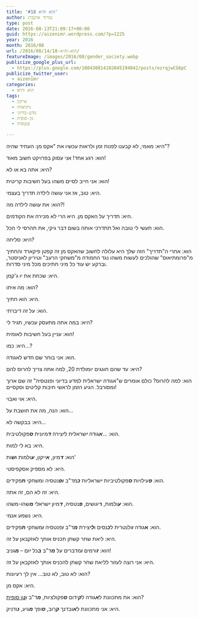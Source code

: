 ```yaml
---
title: 'הוא והיא #18'
author: נמרוד איזנברג
type: post
date: 2016-08-13T21:09:17+00:00
guid: https://aizenimr.wordpress.com/?p=1225
year: 2016
month: 2016/08
url: /2016/08/14/הוא-והיא-18/
featureImage: /images/2016/08/gender_society.webp
publicize_google_plus_url:
  - https://plus.google.com/108430814102045194842/posts/ezrqjwCG6pC
publicize_twitter_user:
  - aizenimr
categories:
  - הוא והיא
tags:
  - אייקון
  - גיקיאדה
  - מדע-בדיוני
  - נון-סופית
  - פנטסיה

---
```

<span lang="he-IL">היא</span><span lang="en-US">: </span><span lang="he-IL">מאמי</span><span lang="en-US">, </span><span lang="he-IL">לא קבענו לפנות זמן ולראות עכשיו את </span><span lang="en-US">"</span><span lang="he-IL">אקס מן</span><span lang="en-US">: </span><span lang="he-IL">העתיד שהיה</span><span lang="en-US">"?</span>

<span lang="he-IL">הוא</span><span lang="en-US">: </span><span lang="he-IL">רגע אחד</span><span lang="en-US">! </span><span lang="he-IL">אני עסוק בפרויקט חשוב מאוד</span><span lang="en-US">!</span>

<span lang="he-IL">היא</span><span lang="en-US">: </span><span lang="he-IL">אתה בא או לא</span><span lang="en-US">?</span>

<span lang="he-IL">הוא</span><span lang="en-US">: </span><span lang="he-IL">אני חייב לסיים משהו בעל חשיבות קריטית</span><span lang="en-US">!</span>

<span lang="he-IL">היא</span><span lang="en-US">: </span><span lang="he-IL">טוב</span><span lang="en-US">, </span><span lang="he-IL">אז אני עושה לילדה תדריך בעצמי</span><span lang="en-US">.</span>

<span lang="he-IL">הוא</span><span lang="en-US">: </span><span lang="he-IL">את עושה לילדה מה</span><span lang="en-US">?!</span>

<span lang="he-IL">היא</span><span lang="en-US">: </span><span lang="he-IL">תדריך על האקס מן</span><span lang="en-US">. </span><span lang="he-IL">היא הרי לא מכירה את הקודמים</span><span lang="en-US">.</span>

<span lang="he-IL">הוא</span><span lang="en-US">: </span><span lang="he-IL">תעשי לי טובה ואל תתדרכי אותה בשום דבר גיקי</span><span lang="en-US">, </span><span lang="he-IL">את תהרסי לי הכל</span><span lang="en-US">.</span>

<span lang="he-IL">היא</span><span lang="en-US">: </span><span lang="he-IL">סליחה</span><span lang="en-US">?</span>

<span lang="he-IL">הוא</span><span lang="en-US">: </span><span lang="he-IL">אחרי ה</span><span lang="en-US">"</span><span lang="he-IL">תדריך</span><span lang="en-US">" </span><span lang="he-IL">הזה שלך היא עלולה לחשוב שהאקס מן זה קפטן פיקארד והחתיך מ</span><span lang="en-US">"</span><span lang="he-IL">פרומתיאוס</span><span lang="en-US">" </span><span lang="he-IL">שהולכים לעשות משהו נגד החמודה מ</span><span lang="en-US">"</span><span lang="he-IL">משחקי הרעב</span><span lang="en-US">" </span><span lang="he-IL">וטיריון לאניסטר</span><span lang="en-US">, </span><span lang="he-IL">וברקע יש עוד כל מיני חתיכים מכל מיני סדרות</span><span lang="en-US">.</span>

<span lang="he-IL">היא</span><span lang="en-US">: </span><span lang="he-IL">שכחת את יו ג</span><span lang="en-US">'</span><span lang="he-IL">קמן</span><span lang="en-US">.</span>

<span lang="he-IL">הוא</span><span lang="en-US">: </span><span lang="he-IL">מה איתו</span><span lang="en-US">?</span>

<span lang="he-IL">היא</span><span lang="en-US">: </span><span lang="he-IL">הוא חתיך</span><span lang="en-US">.</span>

<span lang="he-IL">הוא</span><span lang="en-US">: </span><span lang="he-IL">על זה דיברתי</span><span lang="en-US">.</span>

<span lang="he-IL">היא</span><span lang="en-US">: </span><span lang="he-IL">במה אתה מתעסק עכשיו</span><span lang="en-US">, </span><span lang="he-IL">תגיד לי</span><span lang="en-US">?</span>

<span lang="he-IL">הוא</span><span lang="en-US">: </span><span lang="he-IL">עניין בעל חשיבות לאומית</span><span lang="en-US">!</span>

<span lang="he-IL">היא</span><span lang="en-US">: </span><span lang="he-IL">כמו…</span><span lang="en-US">?</span>

<span lang="he-IL">הוא</span><span lang="en-US">: </span><span lang="he-IL">אני בוחר שם חדש לאגודה</span><span lang="en-US">.</span>

<span lang="he-IL">היא</span><span lang="en-US">: </span><span lang="he-IL">עד שהם חוגגים יומולדת </span><span lang="en-US">20, </span><span lang="he-IL">למה אתה צריך להרוס להם</span><span lang="en-US">?</span>

<span lang="he-IL">הוא</span><span lang="en-US">: </span><span lang="he-IL">למה להרוס</span><span lang="en-US">? </span><span lang="he-IL">כולם אומרים ש</span><span lang="en-US">"</span><span lang="he-IL">אגודה ישראלית למדע בדיוני ופנטסיה</span><span lang="en-US">" </span><span lang="he-IL">זה שם ארוך ומסורבל</span><span lang="en-US">. </span><span lang="he-IL">הגיע הזמן לראשי תיבות קליטים וסקסיים</span><span lang="en-US">!</span>

<span lang="he-IL">היא</span><span lang="en-US">: </span><span lang="he-IL">אוי ואבוי</span><span lang="en-US">.</span>

<span lang="he-IL">הוא</span><span lang="en-US">: </span><span lang="he-IL">הנה</span><span lang="en-US">, </span><span lang="he-IL">מה את חושבת על</span><span lang="en-US">...</span>

<span lang="he-IL">היא</span><span lang="en-US">: </span><span lang="he-IL">בבקשה לא</span><span lang="en-US">...</span>

<span lang="he-IL">הוא</span><span lang="en-US">: ...</span><span lang="he-IL"><em><strong>א</strong></em>גודה <em><strong>י</strong></em>שראלית ל<em><strong>י</strong></em>צירה <em><strong>ד</strong></em>מיונית <em><strong>ס</strong></em>פקולטיבית</span><span lang="en-US">.</span>

<span lang="he-IL">היא</span><span lang="en-US">: </span><span lang="he-IL">בא לי למות</span><span lang="en-US">.</span>

<span lang="he-IL">הוא</span><span lang="en-US">: </span><span lang="he-IL"><em><strong>ד</strong></em>מיון</span><span lang="en-US">, </span><span lang="he-IL"><em><strong>א</strong></em>ייקון</span><span lang="en-US">, </span><span lang="he-IL"><em><strong>ע</strong></em>ולמות ו<em><strong>ש</strong></em>ות</span><span lang="en-US">'</span>

<span lang="he-IL">היא</span><span lang="en-US">: </span><span lang="he-IL">לא מספיק אסקפיסטי</span><span lang="en-US">.</span>

<span lang="he-IL">הוא</span><span lang="en-US">: </span><span lang="he-IL"><em><strong>פ</strong></em>עילויות <em><strong>ס</strong></em>פקולטיביות <em><strong>י</strong></em>שראליות <em><strong>כ</strong></em>מד</span><span lang="en-US">"</span><span lang="he-IL">ב <em><strong>ופ</strong></em>נטסיה ומשחקי <em><strong>ת</strong></em>פקידים</span><span lang="en-US">.</span>

<span lang="he-IL">היא</span><span lang="en-US">: </span><span lang="he-IL">זה לא הם</span><span lang="en-US">, </span><span lang="he-IL">זה אתה</span><span lang="en-US">.</span>

<span lang="he-IL">הוא</span><span lang="en-US">: </span><span lang="he-IL"><em><strong>ע</strong></em>ולמות</span><span lang="en-US">, </span><span lang="he-IL"><em><strong>ר</strong></em>יגושים</span><span lang="en-US">, </span><span lang="he-IL"><em><strong>פ</strong></em>נטסיה</span><span lang="en-US">, </span><span lang="he-IL"><em><strong>ד</strong></em>מיון <em><strong>י</strong></em>שראלי <em><strong>מ</strong></em>שהו</span><span lang="en-US">-</span><span lang="he-IL">משהו</span><span lang="en-US">.</span>

<span lang="he-IL">היא</span><span lang="en-US">: </span><span lang="he-IL">נשמע אנמי</span><span lang="en-US">.</span>

<span lang="he-IL">הוא</span><span lang="en-US">: </span><span lang="he-IL"><strong>א</strong>גודה <em><strong>ו</strong></em>ולנטרית ל<em><strong>כ</strong></em>נסים ו<em><strong>לי</strong></em>צירת <em><strong>מ</strong></em>ד</span><span lang="en-US">"</span><span lang="he-IL">ב <em><strong>ו</strong></em>פנטסיה <em><strong>ו</strong></em>משחקי <em><strong>ת</strong></em>פקידים</span><span lang="en-US">.</span>

<span lang="he-IL">היא</span><span lang="en-US">: </span><span lang="he-IL">ליאת שחר קשתן תכניס אותך לאזקבאן על זה</span><span lang="en-US">.</span>

<span lang="he-IL">הוא</span><span lang="en-US">: </span><span lang="he-IL"><em><strong>ז</strong></em>ורמים <em><strong>ו</strong></em>מדברים על <em><strong>מ</strong></em>ד</span><span lang="en-US">"</span><span lang="he-IL">ב <em><strong>ב</strong></em>כל <em><strong>י</strong></em>ום – <em><strong>מ</strong></em>גניב</span><span lang="en-US">!</span>

<span lang="he-IL">היא</span><span lang="en-US">: </span><span lang="he-IL">אני רוצה לעזור לליאת שחר קשתן להכניס אותך לאזקבאן על זה</span><span lang="en-US">.</span>

<span lang="he-IL">הוא</span><span lang="en-US">: </span><span lang="he-IL">לא טוב</span><span lang="en-US">, </span><span lang="he-IL">לא טוב… אין לך רעיונות</span><span lang="en-US">?</span>

<span lang="he-IL">היא</span><span lang="en-US">: </span><span lang="he-IL">אקס מן</span><span lang="en-US">.</span>

<span lang="he-IL">הוא</span><span lang="en-US">: </span><span lang="he-IL">את מתכוונת ל<em><strong>א</strong></em>גודה ל<em><strong>ק</strong></em>ידום <em><strong>ס</strong></em>פקולציות</span><span lang="en-US">, </span><span lang="he-IL"><em><strong>מ</strong></em>ד</span><span lang="en-US">"</span><span lang="he-IL">ב ו<a href="/2015/08/05/%d7%94%d7%95%d7%90-%d7%95%d7%94%d7%99%d7%90-2/"><em><strong>נ</strong></em>ון סופית</a></span><span lang="en-US">?</span>

<span lang="he-IL">היא</span><span lang="en-US">: </span><span lang="he-IL">אני מתכוונת ל<em><strong>א</strong></em>ובדנך <em><strong>ק</strong></em>רוב</span><span lang="en-US">, </span><span lang="he-IL"><em><strong>ס</strong></em>ופך <em><strong>מ</strong></em>גיע</span><span lang="en-US">, </span><span lang="he-IL"><em><strong>נ</strong></em>ודניק</span><span lang="en-US">.</span>